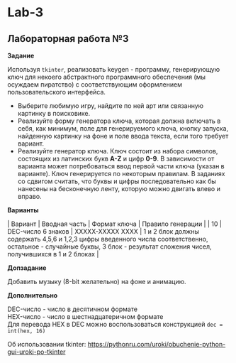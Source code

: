 # Lab-3

## Лабораторная работа №3

**Задание**

Используя ```tkinter```, реализовать keygen - программу, генерирующую ключ для некоего абстрактного программного обеспечения (мы осуждаем пиратство) с соответствующим оформлением пользовательского интерфейса.

* Выберите любимую игру, найдите по ней арт или связанную картинку в поисковике.
* Реализуйте форму генератора ключа, которая должна включать в себя, как минимум, поле для генерируемого ключа, кнопку запуска, найденную картинку на фоне и поле ввода текста, если того требует вариант.
* Реализуйте генератор ключа. Ключ состоит из набора символов, состоящих из латинских букв **A-Z** и цифр **0-9**. В зависимости от варианта может потребоваться ввод первой части ключа (указан в варианте). Ключ генерируется по некоторым правилам. В заданиях со сдвигом считать, что буквы и цифры последовательно как бы нанесены на бесконечную ленту, которую можно двигать влево и вправо.

**Варианты**

| Вариант | Вводная часть | Формат ключа | Правило генерации |
| 10 | DEC-число 6 знаков |	XXXXX-XXXXX XXXX | 1 и 2 блок должны содержать 4,5,6 и 1,2,3 цифры введенного числа соответственно, остальное - случайные буквы, 3 блок - результат сложения чисел, получившихся в 1 и 2 блоках |

**Допзадание**

Добавить музыку (8-bit желательно) на фоне и анимацию.

**Дополнительно**

DEC-число - число в десятичном формате  
HEX-число - число в шестнадцатеричном формате  
Для перевода HEX в DEC можно воспользоваться конструкцией ```dec = int(hex, 16)```

Об использовании tkinter: https://pythonru.com/uroki/obuchenie-python-gui-uroki-po-tkinter
